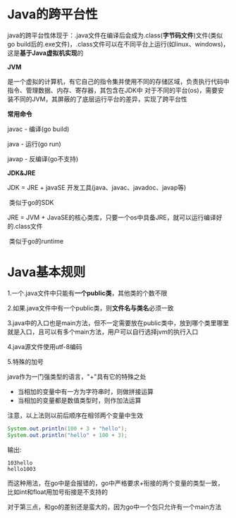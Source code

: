 # Java的跨平台性

java的跨平台性体现于：.java文件在编译后会成为.class(**字节码文件**)文件(类似go build后的.exe文件)，.class文件可以在不同平台上运行(如linux、windows)，这是**基于Java虚拟机实现**的

**JVM**

是一个虚拟的计算机，有它自己的指令集并使用不同的存储区域，负责执行代码中指令、管理数据、内存、寄存器，其包含在JDK中
对于不同的平台(os)，需要安装不同的JVM，其屏蔽的了底层运行平台的差异，实现了跨平台性

**常用命令**

javac - 编译(go build)

java - 运行(go run)

javap - 反编译(go不支持)

**JDK&JRE**

JDK = JRE + javaSE 开发工具(java、javac、javadoc、javap等)

​	类似于go的SDK

JRE = JVM + JavaSE的核心类库，只要一个os中具备JRE，就可以运行编译好的.class文件

​	类似于go的runtime

# Java基本规则

1.一个.java文件中只能有**一个public类**，其他类的个数不限

2.如果.java文件中有一个public类，则**文件名与类名**必须一致

3.java中的入口也是main方法，但不一定需要放在public类中，放到哪个类里哪里就是入口，且可以有多个main方法，用户可以自行选择jvm的执行入口

4.java源文件使用utf-8编码

5.特殊的加号

java作为一门强类型的语言，"+"具有它的特殊之处

- 当相加的变量中有一方为字符串时，则做拼接运算
- 当相加的变量都是数值类型时，则作加法运算

注意，以上法则以前后顺序在相邻两个变量中生效

```java
System.out.println(100 + 3 + "hello");
System.out.println("hello" + 100 + 3);
```

输出:

```shell
103hello
hello1003
```

而这种用法，在go中是会报错的，go中严格要求+衔接的两个变量的类型一致，比如int和float用加号衔接是不支持的

对于第三点，和go的差别还是蛮大的，因为go中一个包只允许有一个main方法